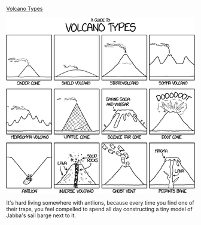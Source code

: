 [Volcano Types](https://xkcd.com/1714)

![Volcano Types](./random_comic.png)

It's hard living somewhere with antlions, because every time you find one of their traps, you feel compelled to spend all day constructing a tiny model of Jabba's sail barge next to it.

